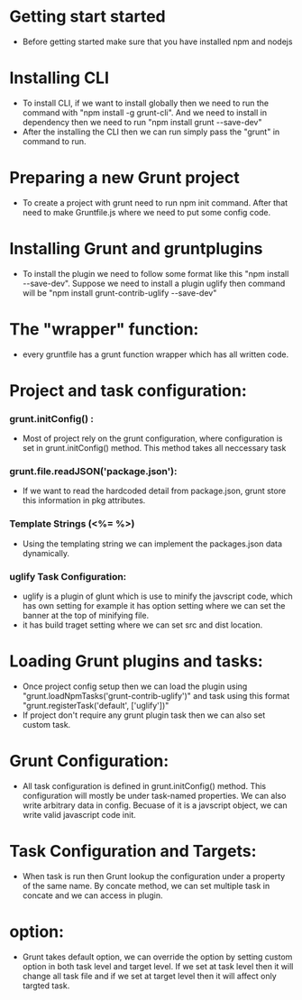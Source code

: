 # Getting start started
- Before getting started make sure that you have installed npm and nodejs

# Installing CLI
- To install CLI, if we want to install globally then we need to run the command with "npm install -g grunt-cli". And we need to install in dependency then we need to run "npm install grunt --save-dev"
- After the installing the CLI then we can run simply pass the "grunt" in command to run.

# Preparing a new Grunt project
- To create a project with grunt need to run npm init command. After that need to make Gruntfile.js where we need to put some config code.

# Installing Grunt and gruntplugins
- To install the plugin we need to follow some format like this "npm install <module> --save-dev". Suppose we need to install a plugin uglify then command will be "npm install grunt-contrib-uglify --save-dev"

# The "wrapper" function:
- every gruntfile has a grunt function wrapper which has all written code.

# Project and task configuration:

  ### grunt.initConfig() :
   - Most of project rely on the grunt configuration, where configuration is set in grunt.initConfig() method. This method takes all neccessary task
  ### grunt.file.readJSON('package.json'):

   - If we want to read the hardcoded detail from package.json, grunt store this information in pkg attributes.

  ### Template Strings (<%= %>)
   - Using the templating string we can implement the packages.json data dynamically. 

  ### uglify Task Configuration:
   - uglify is a plugin of glunt which is use to minify the javscript code, which has own setting for example it has option setting where we can set the banner at the top of minifying file.
   - it has build traget setting where we can set src and dist location.

# Loading Grunt plugins and tasks:
 - Once project config setup then we can load the plugin using "grunt.loadNpmTasks('grunt-contrib-uglify')" and task using this format "grunt.registerTask('default', ['uglify'])"
 - If project don't require any grunt plugin task then we can also set custom task.

# Grunt Configuration:
 - All task configuration is defined in grunt.initConfig() method. This configuration will mostly be under task-named properties. We can also write arbitrary data in config. Becuase of it is a javscript object, we can write valid javascript code init.

# Task Configuration and Targets: 
 - When task is run then Grunt lookup the configuration under a property of the same name. By concate method, we can set multiple task in concate  and we can access in plugin.

# option:
 - Grunt takes default option, we can override the option by setting custom option in both task level and target level. If we set at task level then it will change all task file and if we set at target level then it will affect only targted task.

<!-- # Files
 - Grunt handles the multiple file 
 Note- RequireJS, Sass plugin -->
 